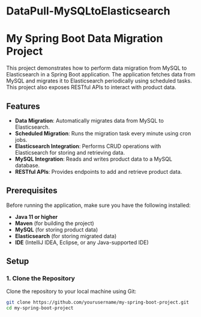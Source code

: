 # DataPull-MySQLtoElasticsearch
# My Spring Boot Data Migration Project

This project demonstrates how to perform data migration from MySQL to Elasticsearch in a Spring Boot application. The application fetches data from MySQL and migrates it to Elasticsearch periodically using scheduled tasks. This project also exposes RESTful APIs to interact with product data.

## Features

- **Data Migration**: Automatically migrates data from MySQL to Elasticsearch.
- **Scheduled Migration**: Runs the migration task every minute using cron jobs.
- **Elasticsearch Integration**: Performs CRUD operations with Elasticsearch for storing and retrieving data.
- **MySQL Integration**: Reads and writes product data to a MySQL database.
- **RESTful APIs**: Provides endpoints to add and retrieve product data.

## Prerequisites

Before running the application, make sure you have the following installed:

- **Java 11 or higher**
- **Maven** (for building the project)
- **MySQL** (for storing product data)
- **Elasticsearch** (for storing migrated data)
- **IDE** (IntelliJ IDEA, Eclipse, or any Java-supported IDE)

## Setup

### 1. Clone the Repository

Clone the repository to your local machine using Git:

```bash
git clone https://github.com/yourusername/my-spring-boot-project.git
cd my-spring-boot-project
